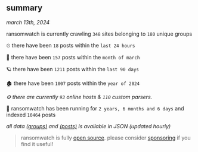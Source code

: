 
## summary
_march 13th, 2024_

ransomwatch is currently crawling `348` sites belonging to `180` unique groups

⏲ there have been `18` posts within the `last 24 hours`

🦈 there have been `157` posts within the `month of march`

🪐 there have been `1211` posts within the `last 90 days`

🏚 there have been `1007` posts within the `year of 2024`

_⚙️ there are currently `93` online hosts & `110` custom parsers._

🦕 ransomwatch has been running for `2 years, 6 months and 6 days` and indexed `10464` posts

_all data  [(groups)](http://ransomwhat.telemetry.ltd/groups) and [(posts)](http://ransomwhat.telemetry.ltd/posts) is available in JSON (updated hourly)_

> ransomwatch is fully [open source](https://github.com/joshhighet/ransomwatch#ransomwatch--). please consider [sponsoring](https://github.com/sponsors/joshhighet) if you find it useful!
